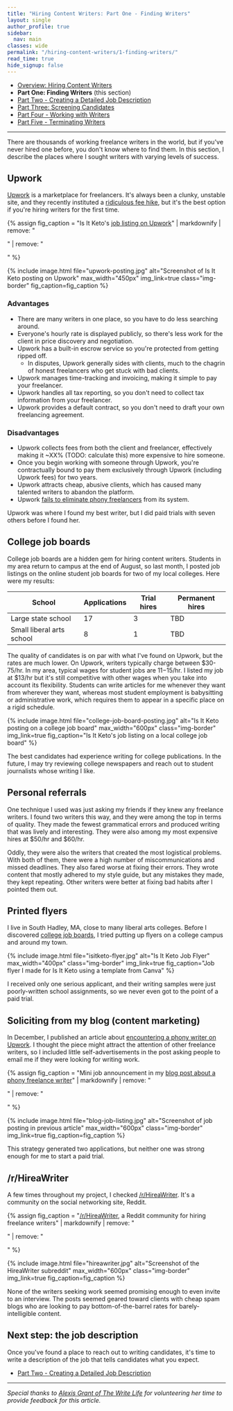 ```yaml
---
title: "Hiring Content Writers: Part One - Finding Writers"
layout: single
author_profile: true
sidebar:
  nav: main
classes: wide
permalink: "/hiring-content-writers/1-finding-writers/"
read_time: true
hide_signup: false
---
```


* [Overview: Hiring Content Writers](/hiring-content-writers/)
* **Part One: Finding Writers** (this section)
* [Part Two - Creating a Detailed Job Description](/hiring-content-writers/2-creating-a-job-description/)
* [Part Three: Screening Candidates](/hiring-content-writers/3-screening-candidates/)
* [Part Four - Working with Writers](/hiring-content-writers/4-working-with-writers/)
* [Part Five - Terminating Writers](/hiring-content-writers/5-terminating-writers/)

---

There are thousands of working freelance writers in the world, but if you've never hired one before, you don't know where to find them. In this section, I describe the places where I sought writers with varying levels of success.

## Upwork

[Upwork](https://www.upwork.com/) is a marketplace for freelancers. It's always been a clunky, unstable site, and they recently instituted a [ridiculous fee hike](https://twitter.com/deliberatecoder/status/1140821210906943488), but it's the best option if you're hiring writers for the first time.


{% assign fig_caption = "Is It Keto's [job listing on Upwork](https://www.upwork.com/jobs/~01be2860be57096ab2)" | markdownify | remove: "<p>" | remove: "</p>" %}

{% include image.html file="upwork-posting.jpg" alt="Screenshot of Is It Keto posting on Upwork" max_width="450px" img_link=true class="img-border" fig_caption=fig_caption %}

### Advantages

* There are many writers in one place, so you have to do less searching around.
* Everyone's hourly rate is displayed publicly, so there's less work for the client in price discovery and negotiation.
* Upwork has a built-in escrow service so you're protected from getting ripped off.
  * In disputes, Upwork generally sides with clients, much to the chagrin of honest freelancers who get stuck with bad clients.
* Upwork manages time-tracking and invoicing, making it simple to pay your freelancer.
* Upwork handles all tax reporting, so you don't need to collect tax information from your freelancer.
* Upwork provides a default contract, so you don't need to draft your own freelancing agreement.

### Disadvantages

* Upwork collects fees from both the client and freelancer, effectively making it ~XX% (TODO: calculate this) more expensive to hire someone.
* Once you begin working with someone through Upwork, you're contractually bound to pay them exclusively through Upwork (including Upwork fees) for two years.
* Upwork attracts cheap, abusive clients, which has caused many talented writers to abandon the platform.
* Upwork [fails to eliminate phony freelancers](/upwork-scammer/) from its system.

Upwork was where I found my best writer, but I did paid trials with seven others before I found her.

## College job boards

College job boards are a hidden gem for hiring content writers. Students in my area return to campus at the end of August, so last month, I posted job listings on the online student job boards for two of my local colleges. Here were my results:

| School             | Applications | Trial hires | Permanent hires |
|--------------------|--------------|-------------|-----------------|
| Large state school | 17           | 3           | TBD             |
| Small liberal arts school | 8     | 1           | TBD             |

The quality of candidates is on par with what I've found on Upwork, but the rates are much lower. On Upwork, writers typically charge between $30-75/hr. In my area, typical wages for student jobs are $11-$15/hr. I listed my job at $13/hr but it's still competitive with other wages when you take into account its flexibility. Students can write articles for me whenever they want from wherever they want, whereas most student employment is babysitting or administrative work, which requires them to appear in a specific place on a rigid schedule.

{% include image.html file="college-job-board-posting.jpg" alt="Is It Keto posting on a college job board" max_width="600px" class="img-border" img_link=true fig_caption="Is It Keto's job listing on a local college job board" %}

The best candidates had experience writing for college publications. In the future, I may try reviewing college newspapers and reach out to student journalists whose writing I like.

## Personal referrals

One technique I used was just asking my friends if they knew any freelance writers. I found two writers this way, and they were among the top in terms of quality. They made the fewest grammatical errors and produced writing that was lively and interesting. They were also among my most expensive hires at $50/hr and $60/hr.

Oddly, they were also the writers that created the most logistical problems. With both of them, there were a high number of miscommunications and missed deadlines. They also fared worse at fixing their errors. They wrote content that mostly adhered to my style guide, but any mistakes they made, they kept repeating. Other writers were better at fixing bad habits after I pointed them out.

## Printed flyers

I live in South Hadley, MA, close to many liberal arts colleges. Before I discovered [college job boards](#college-job-boards), I tried putting up flyers on a college campus and around my town.

{% include image.html file="isitketo-flyer.jpg" alt="Is It Keto Job Flyer" max_width="400px" class="img-border" img_link=true fig_caption="Job flyer I made for Is It Keto using a template from Canva" %}

I received only one serious applicant, and their writing samples were just poorly-written school assignments, so we never even got to the point of a paid trial.

## Soliciting from my blog (content marketing)

In December, I published an article about [encountering a phony writer on Upwork](/upwork-scammer/). I thought the piece might attract the attention of other freelance writers, so I included little self-advertisements in the post asking people to email me if they were looking for writing work.

{% assign fig_caption = "Mini job announcement in my [blog post about a phony freelance writer](/upwork-scammer/)" | markdownify | remove: "<p>" | remove: "</p>" %}

{% include image.html file="blog-job-listing.jpg" alt="Screenshot of job posting in previous article" max_width="600px" class="img-border" img_link=true fig_caption=fig_caption %}

This strategy generated two applications, but neither one was strong enough for me to start a paid trial.

## /r/HireaWriter

A few times throughout my project, I checked [/r/HireaWriter](https://www.reddit.com/r/HireaWriter/). It's a community on the social networking site, Reddit.

{% assign fig_caption = "[/r/HireaWriter](https://www.reddit.com/r/HireaWriter/), a Reddit community for hiring freelance writers" | markdownify | remove: "<p>" | remove: "</p>" %}

{% include image.html file="hireawriter.jpg" alt="Screenshot of the HireaWriter subreddit" max_width="600px" class="img-border" img_link=true fig_caption=fig_caption %}

None of the writers seeking work seemed promising enough to even invite to an interview. The posts seemed geared toward clients with cheap spam blogs who are looking to pay bottom-of-the-barrel rates for barely-intelligible content.

## Next step: the job description

Once you've found a place to reach out to writing candidates, it's time to write a description of the job that tells candidates what you expect.

* [Part Two - Creating a Detailed Job Description](/hiring-content-writers/2-creating-a-job-description/)

---

*Special thanks to [Alexis Grant of The Write Life](http://thewritelife.com) for volunteering her time to provide feedback for this article.*